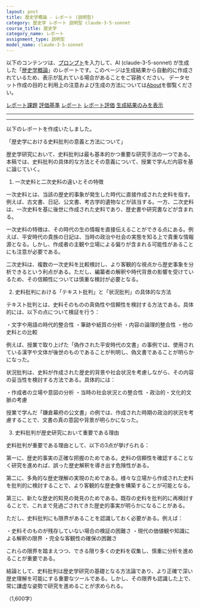 ```yaml
---
layout: post
title: 歴史学概論 - レポート (説明型)
category: 歴史学 レポート 説明型 claude-3-5-sonnet
course_title: 歴史学
category_name: レポート
assignment_type: 説明型
model_name: claude-3-5-sonnet
---
```


以下のコンテンツは、[プロンプト](https://github.com/takedatoshiyuki/synthetic_assignments/tree/main/generated/歴史学/claude-3-5-sonnet/prompt_レポート-説明型.md)を入力して、AI (claude-3-5-sonnet) が生成した「[歴史学概論](/contents/歴史学/)」のレポートです。このページは生成結果から自動的に作成されているため、表示が乱れている場合があることをご容赦ください。
データセット作成の目的と利用上の注意および生成の方法については[About](/About)を御覧ください。

[レポート課題](../レポート課題-説明型)
[評価基準](../評価基準-説明型)
[レポート](../レポート-説明型)
[レポート評価](../レポート評価-説明型)
[生成結果のみを表示](https://github.com/takedatoshiyuki/synthetic_assignments/tree/main/generated/歴史学/claude-3-5-sonnet/レポート-説明型.md)
  

***
***
  
以下のレポートを作成いたしました。

「歴史学における史料批判の意義と方法について」

歴史学研究において、史料批判は最も基本的かつ重要な研究手法の一つである。本稿では、史料批判の具体的な方法とその意義について、授業で学んだ内容を基に論じていく。

1. 一次史料と二次史料の違いとその特徴

一次史料とは、当該の歴史的事象が発生した時代に直接作成された史料を指す。例えば、古文書、日記、公文書、考古学的遺物などが該当する。一方、二次史料は、一次史料を基に後世に作成された史料であり、歴史書や研究書などが含まれる。

一次史料の特徴は、その時代の生の情報を直接伝えることができる点にある。例えば、平安時代の貴族の日記は、当時の政治や社会の実態を知る上で貴重な情報源となる。しかし、作成者の主観や立場による偏りが含まれる可能性があることにも注意が必要である。

二次史料は、複数の一次史料を比較検討し、より客観的な視点から歴史事象を分析できるという利点がある。ただし、編纂者の解釈や時代背景の影響を受けているため、その信頼性については慎重な検討が必要となる。

2. 史料批判における「テキスト批判」と「状況批判」の具体的な方法

テキスト批判とは、史料そのものの真偽性や信頼性を検討する方法である。具体的には、以下の点について検証を行う：

・文字や用語の時代的整合性
・筆跡や紙質の分析
・内容の論理的整合性
・他の史料との比較

例えば、授業で取り上げた「偽作された平安時代の文書」の事例では、使用されている漢字や文体が後世のものであることが判明し、偽文書であることが明らかになった。

状況批判は、史料が作成された歴史的背景や社会状況を考慮しながら、その内容の妥当性を検討する方法である。具体的には：

・作成者の立場や意図の分析
・当時の社会状況との整合性
・政治的・文化的文脈の考慮

授業で学んだ「鎌倉幕府の公文書」の例では、作成された時期の政治的状況を考慮することで、文書の真の意図や背景が明らかになった。

3. 史料批判が歴史研究において重要である理由

史料批判が重要である理由として、以下の3点が挙げられる：

第一に、歴史的事実の正確な把握のためである。史料の信頼性を確認することなく研究を進めれば、誤った歴史解釈を導き出す危険性がある。

第二に、多角的な歴史理解の実現のためである。様々な立場から作成された史料を批判的に検討することで、より客観的な歴史像を構築することが可能となる。

第三に、新たな歴史的知見の発見のためである。既存の史料を批判的に再検討することで、これまで見過ごされてきた歴史的事実が明らかになることがある。

ただし、史料批判にも限界があることを認識しておく必要がある。例えば：

・史料そのものが残存していない場合の検証の困難さ
・現代の価値観や知識による解釈の限界
・完全な客観性の確保の困難さ

これらの限界を踏まえつつ、できる限り多くの史料を収集し、慎重に分析を進めることが重要である。

結論として、史料批判は歴史学研究の基礎となる方法論であり、より正確で深い歴史理解を可能にする重要なツールである。しかし、その限界も認識した上で、常に謙虚な姿勢で研究を進めることが求められる。

（1,600字）
